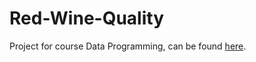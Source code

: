 # Red-Wine-Quality
Project for course Data Programming, can be found [here](https://cranky-stonebraker-85baca.netlify.app).
